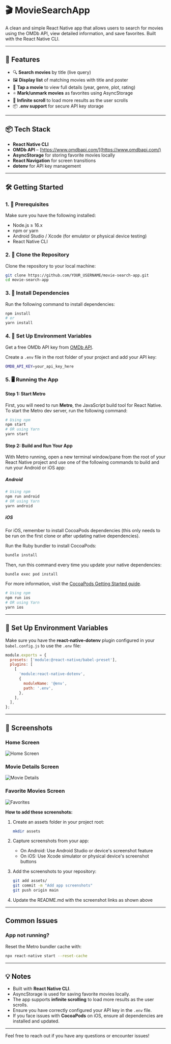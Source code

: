 # 🎬 MovieSearchApp

A clean and simple React Native app that allows users to search for movies using the OMDb API, view detailed information, and save favorites. Built with the React Native CLI.

---

## 🚀 Features

- 🔍 **Search movies** by title (live query)
- 🖼 **Display list** of matching movies with title and poster
- 📄 **Tap a movie** to view full details (year, genre, plot, rating)
- ⭐ **Mark/unmark movies** as favorites using AsyncStorage
- 🔁 **Infinite scroll** to load more results as the user scrolls
- 📦 **.env support** for secure API key storage

---

## 📦 Tech Stack

- **React Native CLI**
- **OMDb API** – [https://www.omdbapi.com/](https://www.omdbapi.com/)
- **AsyncStorage** for storing favorite movies locally
- **React Navigation** for screen transitions
- **dotenv** for API key management

---

## 🛠️ Getting Started

### 1. 🔧 Prerequisites

Make sure you have the following installed:

- Node.js ≥ 16.x
- npm or yarn
- Android Studio / Xcode (for emulator or physical device testing)
- React Native CLI

### 2. 📁 Clone the Repository

Clone the repository to your local machine:

```bash
git clone https://github.com/YOUR_USERNAME/movie-search-app.git
cd movie-search-app
```

### 3. 🧩 Install Dependencies

Run the following command to install dependencies:

```bash
npm install
# or
yarn install
```

### 4. 🔧 Set Up Environment Variables

Get a free OMDb API key from [OMDb API](https://www.omdbapi.com/apikey.aspx).

Create a `.env` file in the root folder of your project and add your API key:

```sh
OMDB_API_KEY=your_api_key_here
```

### 5. 🖥️ Running the App

#### Step 1: Start Metro

First, you will need to run **Metro**, the JavaScript build tool for React Native. To start the Metro dev server, run the following command:

```bash
# Using npm
npm start
# OR using Yarn
yarn start
```

#### Step 2: Build and Run Your App

With Metro running, open a new terminal window/pane from the root of your React Native project and use one of the following commands to build and run your Android or iOS app:

##### Android

```bash
# Using npm
npm run android
# OR using Yarn
yarn android
```

##### iOS

For iOS, remember to install CocoaPods dependencies (this only needs to be run on the first clone or after updating native dependencies).

Run the Ruby bundler to install CocoaPods:

```bash
bundle install
```

Then, run this command every time you update your native dependencies:

```bash
bundle exec pod install
```

For more information, visit the [CocoaPods Getting Started guide](https://guides.cocoapods.org/using/getting-started.html).

```bash
# Using npm
npm run ios
# OR using Yarn
yarn ios
```

---

## 🔑 Set Up Environment Variables

Make sure you have the **react-native-dotenv** plugin configured in your `babel.config.js` to use the `.env` file:

```js
module.exports = {
  presets: ['module:@react-native/babel-preset'],
  plugins: [
    [
      'module:react-native-dotenv',
      {
        moduleName: '@env',
        path: '.env',
      },
    ],
  ],
};
```

---

## 📸 Screenshots

### Home Screen
![Home Screen](assets/home-screen.png)

### Movie Details Screen
![Movie Details](assets/movie-details.png)

### Favorite Movies Screen
![Favorites](assets/favorites.png)

**How to add these screenshots:**

1. Create an assets folder in your project root:
   ```bash
   mkdir assets
   ```

2. Capture screenshots from your app:
   - On Android: Use Android Studio or device's screenshot feature
   - On iOS: Use Xcode simulator or physical device's screenshot buttons

3. Add the screenshots to your repository:
   ```bash
   git add assets/
   git commit -m "Add app screenshots"
   git push origin main
   ```

4. Update the README.md with the screenshot links as shown above

---

## Common Issues

### App not running?

Reset the Metro bundler cache with:

```bash
npx react-native start --reset-cache
```

---

## 💡 Notes

- Built with **React Native CLI**.
- AsyncStorage is used for saving favorite movies locally.
- The app supports **infinite scrolling** to load more results as the user scrolls.
- Ensure you have correctly configured your API key in the `.env` file.
- If you face issues with **CocoaPods** on iOS, ensure all dependencies are installed and updated.

---

Feel free to reach out if you have any questions or encounter issues!
